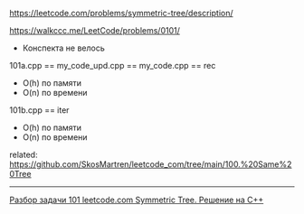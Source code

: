 https://leetcode.com/problems/symmetric-tree/description/

https://walkccc.me/LeetCode/problems/0101/

* Конспекта не велось

101a.cpp == my_code_upd.cpp == my_code.cpp == rec  
- O(h) по памяти
- O(n) по времени

101b.cpp ==  iter  
- O(h) по памяти
- O(n) по времени

related: https://github.com/SkosMartren/leetcode_com/tree/main/100.%20Same%20Tree
______

[Разбор задачи 101 leetcode.com Symmetric Tree. Решение на C++](https://www.youtube.com/watch?v=K2j3DvH6Auo&ab_channel=3.5%D0%B7%D0%B0%D0%B4%D0%B0%D1%87%D0%B8%D0%B2%D0%BD%D0%B5%D0%B4%D0%B5%D0%BB%D1%8E)

